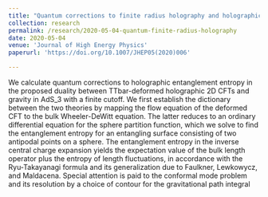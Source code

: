 ```yaml
---
title: "Quantum corrections to finite radius holography and holographic entanglement entropy"
collection: research
permalink: /research/2020-05-04-quantum-finite-radius-holography
date: 2020-05-04
venue: 'Journal of High Energy Physics'
paperurl: 'https://doi.org/10.1007/JHEP05(2020)006'

---
```

<!--excerpt: ''-->
<!--citation: ''-->

We calculate quantum corrections to holographic entanglement entropy in the proposed duality between TTbar-deformed holographic 2D CFTs and gravity in AdS_3 with a finite cutoff. We first establish the dictionary between the two theories by mapping the flow equation of the deformed CFT to the bulk Wheeler-DeWitt equation. The latter reduces to an ordinary differential equation for the sphere partition function, which we solve to find the entanglement entropy for an entangling surface consisting of two antipodal points on a sphere. The entanglement entropy in the inverse central charge expansion yields the expectation value of the bulk length operator plus the entropy of length fluctuations, in accordance with the Ryu-Takayanagi formula and its generalization due to Faulkner, Lewkowycz, and Maldacena. Special attention is paid to the conformal mode problem and its resolution by a choice of contour for the gravitational path integral